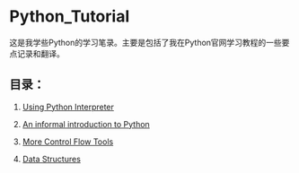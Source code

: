 # Python_Tutorial
这是我学些Python的学习笔录。主要是包括了我在Python官网学习教程的一些要点记录和翻译。

## 目录：
1. [Using Python Interpreter](./01+-+Using+Python+Interpreter.md)

2. [An informal introduction to Python](./02+-+An+informal+introduction+to+Python.md)

3. [More Control Flow Tools](./03+-+More+Control+Flow+Tools.md)

4. [Data Structures](./04+-+Data+Structures.md)
